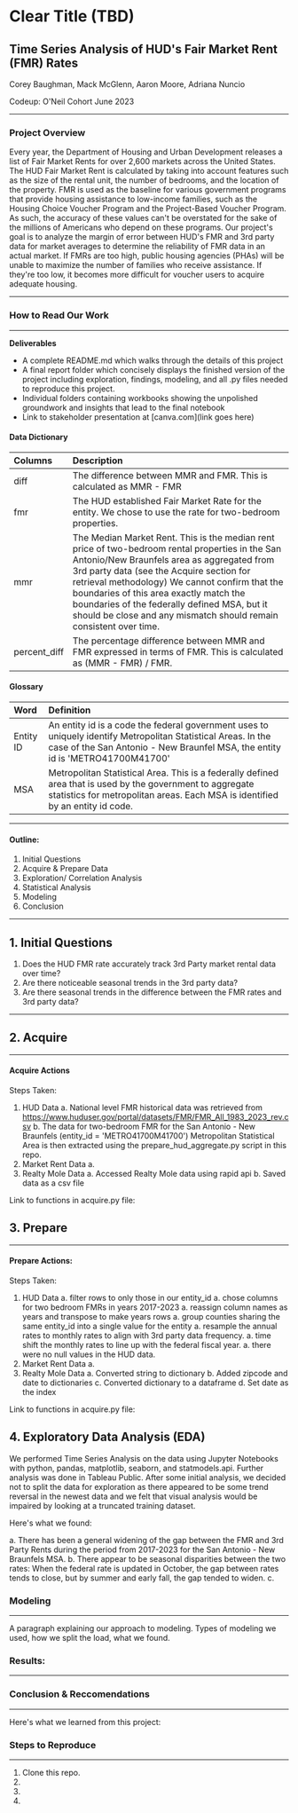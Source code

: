 # Clear Title (TBD)
## Time Series Analysis of HUD's Fair Market Rent (FMR) Rates
Corey Baughman, Mack McGlenn, Aaron Moore, Adriana Nuncio

Codeup: O'Neil Cohort 
June 2023
_____________________________________________________________________________________

### Project Overview

Every year, the Department of Housing and Urban Development releases a list of Fair Market Rents for over 2,600 markets across the United States.
The HUD Fair Market Rent is calculated by taking into account features such as the size of the rental unit, the number of bedrooms, and the location of the property. FMR is used as the baseline for various government programs that provide housing assistance to low-income families, such as the Housing Choice Voucher Program and the Project-Based Voucher Program. As such, the accuracy of these values can't be overstated for the sake of the millions of Americans who depend on these programs. Our project's goal is to analyze the margin of error between HUD's FMR and 3rd party data for market averages to determine the reliability of FMR data in an actual market. If FMRs are too high, public housing agencies (PHAs) will be unable to maximize the number of families who receive assistance. If they're too low, it becomes more difficult for voucher users to acquire adequate housing.
_____________________________________________________________________________________
###  How to Read Our Work


_____________________________________________________________________________________

**Deliverables**

- A complete README.md which walks through the details of this project
- A final report folder which concisely displays the finished version of the project including exploration, findings, modeling, and all .py files needed to reproduce this project.
- Individual folders containing workbooks showing the unpolished groundwork and insights that lead to the final notebook
- Link to stakeholder presentation at [canva.com](link goes here)

#### Data Dictionary 

| Columns | Description |
| :---------| :------------------------ |
| diff | The difference between MMR and FMR. This is calculated as MMR - FMR |
| fmr | The HUD established Fair Market Rate for the entity. We chose to use the rate for two-bedroom properties. |
| mmr | The Median Market Rent. This is the median rent price of two-bedroom rental properties in the San Antonio/New Braunfels area as aggregated from 3rd party data (see the Acquire section for retrieval methodology) We cannot confirm that the boundaries of this area exactly match the boundaries of the federally defined MSA, but it should be close and any mismatch should remain consistent over time. |
| percent_diff | The percentage difference between MMR and FMR expressed in terms of FMR. This is calculated as (MMR - FMR) / FMR. |

#### Glossary

| Word | Definition |
| :---------| :------------------------ |
| Entity ID | An entity id is a code the federal government uses to uniquely identify Metropolitan Statistical Areas. In the case of the San Antonio - New Braunfel MSA, the entity id is 'METRO41700M41700'
| MSA | Metropolitan Statistical Area. This is a federally defined area that is used by the government to aggregate statistics for metropolitan areas. Each MSA is identified by an entity id code.

_____________________________________________________________________

#### Outline:
1. Initial Questions
2. Acquire & Prepare Data
3. Exploration/ Correlation Analysis
4. Statistical Analysis
5. Modeling
6. Conclusion

_____________________________________________________________________________________

## 1. Initial Questions
1. Does the HUD FMR rate accurately track 3rd Party market rental data over time?
2. Are there noticeable seasonal trends in the 3rd party data?
3. Are there seasonal trends in the difference between the FMR rates and 3rd party data?
____________________________________________________________________________________

## 2. Acquire
_____________________________________________________________________________________

#### Acquire Actions
Steps Taken:
1. HUD Data
    a. National level FMR historical data was retrieved from https://www.huduser.gov/portal/datasets/FMR/FMR_All_1983_2023_rev.csv
    b. The data for two-bedroom FMR for the San Antonio - New Braunfels (entity_id = 'METRO41700M41700') Metropolitan Statistical Area is then extracted using the prepare_hud_aggregate.py script in this repo.
2. Market Rent Data
    a. 
3. Realty Mole Data
    a. Accessed Realty Mole data using rapid api
    b. Saved data as a csv file


Link to functions in acquire.py file:

## 3. Prepare 
_____________________________________________________________________________________
#### Prepare Actions:
Steps Taken:
1. HUD Data
    a. filter rows to only those in our entity_id
    a. chose columns for two bedroom FMRs in years 2017-2023
    a. reassign column names as years and transpose to make years rows
    a. group counties sharing the same entity_id into a single value for the entity
    a. resample the annual rates to monthly rates to align with 3rd party data frequency.
    a. time shift the monthly rates to line up with the federal fiscal year.
    a. there were no null values in the HUD data.
2. Market Rent Data
    a. 
3. Realty Mole Data
    a. Converted string to dictionary
    b. Added zipcode and date to dictionaries
    c. Converted dictionary to a dataframe
    d. Set date as the index
    
    
    
Link to functions in acquire.py file:

## 4. Exploratory Data Analysis (EDA)

We performed Time Series Analysis on the data using Jupyter Notebooks with python, pandas, matplotlib, seaborn, and statmodels.api. Further analysis was done in Tableau Public. After some initial analysis, we decided not to split the data for exploration as there appeared to be some trend reversal in the newest data and we felt that visual analysis would be impaired by looking at a truncated training dataset. 

Here's what we found:

a. There has been a general widening of the gap between the FMR and 3rd Party Rents during the period from 2017-2023 for the San Antonio - New Braunfels MSA.
b. There appear to be seasonal disparities between the two rates: When the federal rate is updated in October, the gap between rates tends to close, but by summer and early fall, the gap tended to widen.
c. 



### Modeling
_____________________________________________________________________________________
A paragraph explaining our approach to modeling. Types of modeling we used, how we split the load, what we found. 

### Results: 
_____________________________________________________________________________________


### Conclusion & Reccomendations
_____________________________________________________________________________________
Here's what we learned from this project:

### Steps to Reproduce
_____________________________________________________________________________________

   1. Clone this repo.
   2. 
   3. 
   4. 
